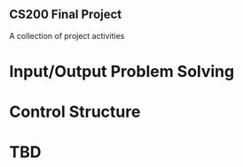 ## CS200 Final Project

A collection of project activities

# Input/Output Problem Solving
# Control Structure
# TBD
